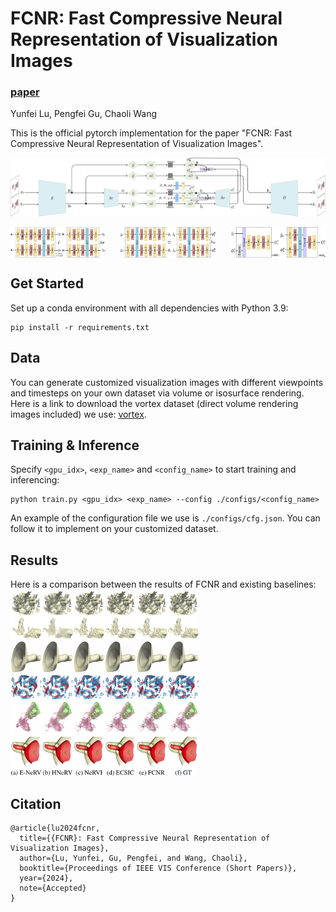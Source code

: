 # FCNR: Fast Compressive Neural Representation of Visualization Images
### [paper](*)
Yunfei Lu, Pengfei Gu, Chaoli Wang

This is the official pytorch implementation for the paper "FCNR: Fast Compressive Neural Representation of Visualization Images". 

![image](./figures/overview.png "Overview")

<div style="display: flex; justify-content: space-between;">
  <img src="./figures/architecture1.png" alt="Encoders" style="width: 30%;">
  <img src="./figures/architecture2.png" alt="Decoders" style="width: 30%;">
  <img src="./figures/architecture3.png" alt="Stereo Context Modules" style="width: 30%;">
</div>


## Get Started

Set up a conda environment with all dependencies with Python 3.9:

```
pip install -r requirements.txt
```

## Data 
You can generate customized visualization images with different viewpoints and timesteps on your own dataset via volume or isosurface rendering. Here is a link to download the vortex dataset (direct volume rendering images included) we use: <a href="https://drive.google.com/drive/folders/1oXtXkXnzUrhfcK8YgHmV52jEwd6dbYm0?usp=sharing">vortex</a>. 

## Training & Inference
Specify `<gpu_idx>`, `<exp_name>` and `<config_name>` to start training and inferencing:

```
python train.py <gpu_idx> <exp_name> --config ./configs/<config_name>
```

An example of the configuration file we use is `./configs/cfg.json`. You can follow it to implement on your customized dataset.

## Results
Here is a comparison between the results of FCNR and existing baselines:
<img src="./figures/results.png" alt="Results" height=60% width=60% />

## Citation
```
@article{lu2024fcnr,
  title={{FCNR}: Fast Compressive Neural Representation of Visualization Images},
  author={Lu, Yunfei, Gu, Pengfei, and Wang, Chaoli},
  booktitle={Proceedings of IEEE VIS Conference (Short Papers)},
  year={2024},
  note={Accepted}
}
```




